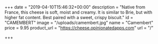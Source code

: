 +++
date = "2019-04-10T15:46:32+00:00"
description = "Native from France, this cheese is soft, moist and creamy. It is similar to Brie, but with higher fat content. Best paired with a sweet, crispy biscuit."
id = "CAMEMBERT"
image = "/uploads/camembert.jpg"
name = "Camembert"
price = 9.95
product_url = "https://cheese.opinionatedapps.com"
url = "/"

+++
